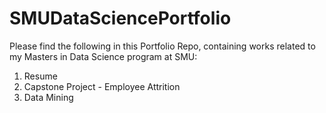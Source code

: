 # SMUDataSciencePortfolio

Please find the following in this Portfolio Repo, containing works related to my Masters in Data Science program at SMU:
1. Resume
2. Capstone Project - Employee Attrition
3. Data Mining

